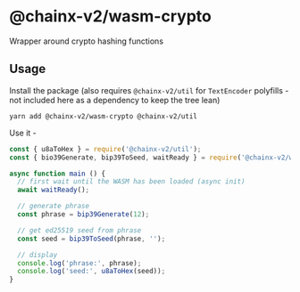 # @chainx-v2/wasm-crypto

Wrapper around crypto hashing functions

## Usage

Install the package (also requires `@chainx-v2/util` for `TextEncoder` polyfills - not included here as a dependency to keep the tree lean)

`yarn add @chainx-v2/wasm-crypto @chainx-v2/util`

Use it -

```js
const { u8aToHex } = require('@chainx-v2/util');
const { bio39Generate, bip39ToSeed, waitReady } = require('@chainx-v2/wasm-crypto');

async function main () {
  // first wait until the WASM has been loaded (async init)
  await waitReady();

  // generate phrase
  const phrase = bip39Generate(12);

  // get ed25519 seed from phrase
  const seed = bip39ToSeed(phrase, '');

  // display
  console.log('phrase:', phrase);
  console.log('seed:', u8aToHex(seed));
}
```
